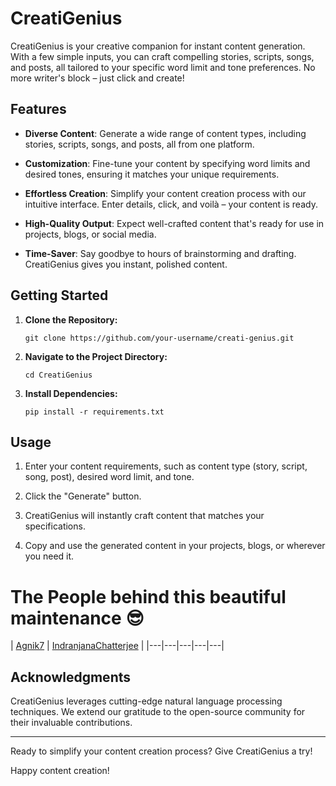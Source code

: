 
# CreatiGenius

CreatiGenius is your creative companion for instant content generation. With a few simple inputs, you can craft compelling stories, scripts, songs, and posts, all tailored to your specific word limit and tone preferences. No more writer's block – just click and create!

## Features

- **Diverse Content**: Generate a wide range of content types, including stories, scripts, songs, and posts, all from one platform.

- **Customization**: Fine-tune your content by specifying word limits and desired tones, ensuring it matches your unique requirements.

- **Effortless Creation**: Simplify your content creation process with our intuitive interface. Enter details, click, and voilà – your content is ready.

- **High-Quality Output**: Expect well-crafted content that's ready for use in projects, blogs, or social media.

- **Time-Saver**: Say goodbye to hours of brainstorming and drafting. CreatiGenius gives you instant, polished content.

## Getting Started

1. **Clone the Repository:**
   ```shell
   git clone https://github.com/your-username/creati-genius.git
   ```

2. **Navigate to the Project Directory:**
   ```shell
   cd CreatiGenius
   ```

3. **Install Dependencies:**
   ```shell
   pip install -r requirements.txt
   ```



## Usage

1. Enter your content requirements, such as content type (story, script, song, post), desired word limit, and tone.

2. Click the "Generate" button.

3. CreatiGenius will instantly craft content that matches your specifications.

4. Copy and use the generated content in your projects, blogs, or wherever you need it.

# The People behind this beautiful maintenance 😎

| [Agnik7](https://github.com/Agnik7) | [IndranjanaChatterjee](https://github.com/IndranjanaChatterjee) |
|---|---|---|---|---|


## Acknowledgments

CreatiGenius leverages cutting-edge natural language processing techniques. We extend our gratitude to the open-source community for their invaluable contributions.

---

Ready to simplify your content creation process? Give CreatiGenius a try!



Happy content creation!
